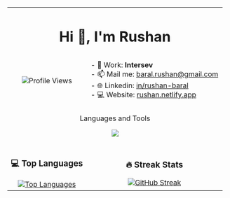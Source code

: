 <table align="center">
  <tr>
    <td align="center" colspan="2">
      <h1 align="center">Hi 👋, I'm Rushan</h1>
    </td>
  </tr>
  <tr>
    <td align="center">
      <p align="center">
        <img
          src="https://komarev.com/ghpvc/?username=rlycano07&color=blue"
          alt="Profile Views"
        />
      </p>
    </td>
    <td style="padding: 10px;">
      <div style="text-align: center;">
    <div style="display: inline-block; text-align: left;">
        - 🔭 Work: <strong>Intersev</strong><br />
        - 📫 Mail me: <a href="mailto:baral.rushan@gmail.com">baral.rushan@gmail.com</a><br />
        - 🌐 Linkedin: <a href="https://www.linkedin.com/in/rushan-baral/">in/rushan-baral</a><br />
        - 💻 Website: <a href="https://rushan.netlify.app/">rushan.netlify.app</a><br />
      </div> </div>
    </td>
  </tr>
  <tr>
    <td align="center" colspan="2">
      <div align="center"><p align="center">Languages and Tools</p></div>
      <div align="center">
        <p align="center">
  <a href="https://skillicons.dev">
    <img src="https://skillicons.dev/icons?i=git,typescript,js,react,cpp,jquery,vue,bootstrap,css,dotnet" />
  </a>
</p>
      </div>
    </td>
  </tr>
  <tr>
    <td align="center">
      <h3>💻 Top Languages</h3>
      <a href="https://github.com/anuraghazra/github-readme-stats">
        <img
          src="https://github-readme-stats.vercel.app/api/top-langs/?username=rlycano07&layout=compact&theme=radical"
          alt="Top Languages"
        />
      </a>
    </td>
    <td align="center">
      <h3>🔥 Streak Stats</h3>
      <a href="https://git.io/streak-stats">
        <img
          src="https://github-readme-streak-stats.herokuapp.com/?user=rlycano07&theme=radical&hide_border=true"
          alt="GitHub Streak"
        />
      </a>
    </td>
  </tr>
</table>
